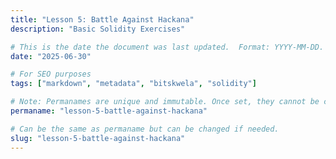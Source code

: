 ```yaml
---
title: "Lesson 5: Battle Against Hackana"
description: "Basic Solidity Exercises"

# This is the date the document was last updated.  Format: YYYY-MM-DD.
date: "2025-06-30"

# For SEO purposes
tags: ["markdown", "metadata", "bitskwela", "solidity"]

# Note: Permanames are unique and immutable. Once set, they cannot be changed.  You may change the filename but not this.
permaname: "lesson-5-battle-against-hackana"

# Can be the same as permaname but can be changed if needed.
slug: "lesson-5-battle-against-hackana"
---
```

